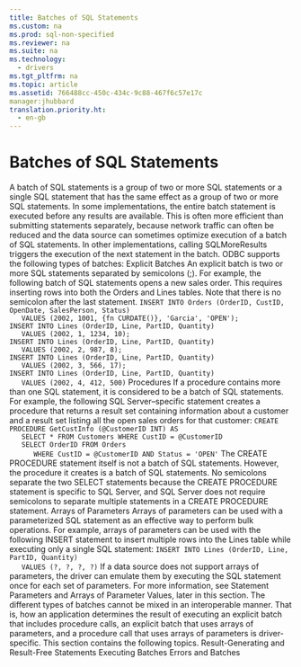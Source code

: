 ```yaml
---
title: Batches of SQL Statements
ms.custom: na
ms.prod: sql-non-specified
ms.reviewer: na
ms.suite: na
ms.technology: 
  - drivers
ms.tgt_pltfrm: na
ms.topic: article
ms.assetid: 766488cc-450c-434c-9c88-467f6c57e17c
manager:jhubbard
translation.priority.ht: 
  - en-gb
---
```

# Batches of SQL Statements
<?xml version="1.0" encoding="utf-8"?>
<developerConceptualDocument xmlns="http://ddue.schemas.microsoft.com/authoring/2003/5" xmlns:xlink="http://www.w3.org/1999/xlink" xmlns:xsi="http://www.w3.org/2001/XMLSchema-instance" xsi:schemaLocation="http://ddue.schemas.microsoft.com/authoring/2003/5 http://dduestorage.blob.core.windows.net/ddueschema/developer.xsd">
  <introduction>
    <para>A batch of SQL statements is a group of two or more SQL statements or a single SQL statement that has the same effect as a group of two or more SQL statements. In some implementations, the entire batch statement is executed before any results are available. This is often more efficient than submitting statements separately, because network traffic can often be reduced and the data source can sometimes optimize execution of a batch of SQL statements. In other implementations, calling <legacyBold>SQLMoreResults</legacyBold> triggers the execution of the next statement in the batch. ODBC supports the following types of batches:  </para>
    <list class="bullet">
      <listItem>
        <para>
          <legacyBold>Explicit Batches</legacyBold> An <legacyItalic>explicit batch</legacyItalic> is two or more SQL statements separated by semicolons (;). For example, the following batch of SQL statements opens a new sales order. This requires inserting rows into both the Orders and Lines tables. Note that there is no semicolon after the last statement. </para>
        <code>INSERT INTO Orders (OrderID, CustID, OpenDate, SalesPerson, Status)
   VALUES (2002, 1001, {fn CURDATE()}, 'Garcia', 'OPEN');
INSERT INTO Lines (OrderID, Line, PartID, Quantity)
   VALUES (2002, 1, 1234, 10);
INSERT INTO Lines (OrderID, Line, PartID, Quantity)
   VALUES (2002, 2, 987, 8);
INSERT INTO Lines (OrderID, Line, PartID, Quantity)
   VALUES (2002, 3, 566, 17);
INSERT INTO Lines (OrderID, Line, PartID, Quantity)
   VALUES (2002, 4, 412, 500)</code>
      </listItem>
      <listItem>
        <para>
          <legacyBold>Procedures</legacyBold> If a procedure contains more than one SQL statement, it is considered to be a batch of SQL statements. For example, the following SQL Server–specific statement creates a procedure that returns a result set containing information about a customer and a result set listing all the open sales orders for that customer: </para>
        <code>CREATE PROCEDURE GetCustInfo (@CustomerID INT) AS
   SELECT * FROM Customers WHERE CustID = @CustomerID
   SELECT OrderID FROM Orders
      WHERE CustID = @CustomerID AND Status = 'OPEN'</code>
        <para>The <legacyBold>CREATE PROCEDURE</legacyBold> statement itself is not a batch of SQL statements. However, the procedure it creates is a batch of SQL statements. No semicolons separate the two <legacyBold>SELECT</legacyBold> statements because the <legacyBold>CREATE PROCEDURE</legacyBold> statement is specific to SQL Server, and SQL Server does not require semicolons to separate multiple statements in a <legacyBold>CREATE PROCEDURE</legacyBold> statement. </para>
      </listItem>
      <listItem>
        <para>
          <legacyBold>Arrays of Parameters</legacyBold> Arrays of parameters can be used with a parameterized SQL statement as an effective way to perform bulk operations. For example, arrays of parameters can be used with the following <legacyBold>INSERT</legacyBold> statement to insert multiple rows into the Lines table while executing only a single SQL statement: </para>
        <code>INSERT INTO Lines (OrderID, Line, PartID, Quantity)
   VALUES (?, ?, ?, ?)</code>
        <para>If a data source does not support arrays of parameters, the driver can emulate them by executing the SQL statement once for each set of parameters. For more information, see <legacyLink xlink:href="58d5b166-2578-4699-a560-1f1e6d86c49a">Statement Parameters</legacyLink> and <legacyLink xlink:href="9b572c5b-1dfe-40af-bebd-051548ab6d90">Arrays of Parameter Values</legacyLink>, later in this section. </para>
      </listItem>
    </list>
    <para>The different types of batches cannot be mixed in an interoperable manner. That is, how an application determines the result of executing an explicit batch that includes procedure calls, an explicit batch that uses arrays of parameters, and a procedure call that uses arrays of parameters is driver-specific.</para>
    <para>This section contains the following topics.  </para>
    <list class="bullet">
      <listItem>
        <para>             <legacyLink xlink:href="2f3475d1-3999-4dd8-aba2-a6e1299c95f8">Result-Generating and Result-Free Statements</legacyLink>           </para>
      </listItem>
      <listItem>
        <para>             <legacyLink xlink:href="f082c717-4f82-4820-a2fa-ba607d8fd872">Executing Batches</legacyLink>           </para>
      </listItem>
      <listItem>
        <para>             <legacyLink xlink:href="6debd41d-9f4c-4f4c-a44b-2993da5306f0">Errors and Batches</legacyLink>           </para>
      </listItem>
    </list>
  </introduction>
  <relatedTopics />
</developerConceptualDocument>